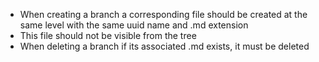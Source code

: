 * When creating a branch a corresponding  file should be created at the same level with the same uuid name and .md extension 
* This file should not be visible from the tree
* When deleting a branch if its associated .md exists, it must be deleted